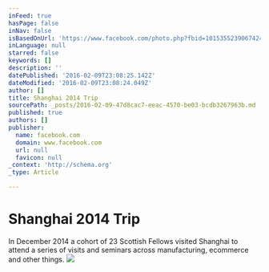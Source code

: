 ```yaml
---
inFeed: true
hasPage: false
inNav: false
isBasedOnUrl: 'https://www.facebook.com/photo.php?fbid=10153552390674240&set=a.10153552386509240.1073741840.512129239&type=3&theater'
inLanguage: null
starred: false
keywords: []
description: ''
datePublished: '2016-02-09T23:08:25.142Z'
dateModified: '2016-02-09T23:08:24.049Z'
author: []
title: Shanghai 2014 Trip
sourcePath: _posts/2016-02-09-47d8cac7-eeac-4570-be03-bcdb3267963b.md
published: true
authors: []
publisher:
  name: facebook.com
  domain: www.facebook.com
  url: null
  favicon: null
_context: 'http://schema.org'
_type: Article

---
```

# Shanghai 2014 Trip

In December 2014 a cohort of 23 Scottish Fellows visited Shanghai to attend a series of visits and seminars across manufacturing, ecommerce and other things.
![](https://scontent-lhr3-1.xx.fbcdn.net/hphotos-xaf1/v/t1.0-9/10343490_10153552390674240_4887797526035725542_n.jpg?oh=002b7137f5f1fdff1149beffc2f37766&oe=573315AC)